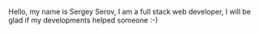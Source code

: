 Hello, my name is Sergey Serov, I am a full stack web developer, I will be glad if my developments helped someone :-)
